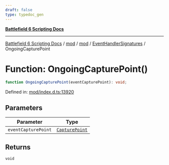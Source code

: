 ```yaml
---
draft: false
type: typedoc_gen
---
```


[**Battlefield 6 Scripting Docs**](../../../../_index.md)

***

[Battlefield 6 Scripting Docs](../../../../_index.md) / [mod](../../../_index.md) / [mod](../../_index.md) / [EventHandlerSignatures](../_index.md) / OngoingCapturePoint

# Function: OngoingCapturePoint()

```ts
function OngoingCapturePoint(eventCapturePoint): void;
```

Defined in: [mod/index.d.ts:13920](https://github.com/battlefield-portal-community/portal-docs/blob/6d87e21c5922a3efb03c634dbe98e5fe6e797672/generators/santiago/mod/index.d.ts#L13920)

## Parameters

| Parameter | Type |
| ------ | ------ |
| `eventCapturePoint` | [`CapturePoint`](../../CapturePoint/_index.md) |

## Returns

`void`
